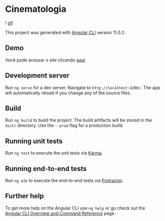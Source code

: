 # Cinematologia

! [gif](https://github.com/carloseduardofdelima/Angular-cinematologia/blob/main/cinematologia.gif?raw=true)

This project was generated with [Angular CLI](https://github.com/angular/angular-cli) version 11.0.2.

## Demo

Você pode acessar o site clicando [aqui](https://cinematologia.netlify.app/)

## Development server

Run `ng serve` for a dev server. Navigate to `http://localhost:4200/`. The app will automatically reload if you change any of the source files.

## Build

Run `ng build` to build the project. The build artifacts will be stored in the `dist/` directory. Use the `--prod` flag for a production build.

## Running unit tests

Run `ng test` to execute the unit tests via [Karma](https://karma-runner.github.io).

## Running end-to-end tests

Run `ng e2e` to execute the end-to-end tests via [Protractor](http://www.protractortest.org/).

## Further help

To get more help on the Angular CLI use `ng help` or go check out the [Angular CLI Overview and Command Reference](https://angular.io/cli) page.
